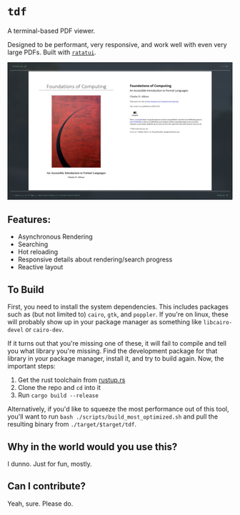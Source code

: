 # `tdf`

A terminal-based PDF viewer.

Designed to be performant, very responsive, and work well with even very large PDFs. Built with [`ratatui`](https://github.com/ratatui-org/ratatui).

![What it looks like](./example_scrt.png)

## Features:
- Asynchronous Rendering
- Searching
- Hot reloading
- Responsive details about rendering/search progress
- Reactive layout

## To Build
First, you need to install the system dependencies. This includes packages such as (but not limited to) `cairo`, `gtk`, and `poppler`. If you're on linux, these will probably show up in your package manager as something like `libcairo-devel` or `cairo-dev`.

If it turns out that you're missing one of these, it will fail to compile and tell you what library you're missing. Find the development package for that library in your package manager, install it, and try to build again. Now, the important steps:

1. Get the rust toolchain from [rustup.rs](https://rustup.rs)
2. Clone the repo and `cd` into it
3. Run `cargo build --release`

Alternatively, if you'd like to squeeze the most performance out of this tool, you'll want to run `bash ./scripts/build_most_optimized.sh` and pull the resulting binary from `./target/$target/tdf`.

## Why in the world would you use this?

I dunno. Just for fun, mostly.

## Can I contribute?

Yeah, sure. Please do.
